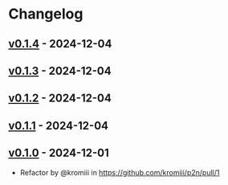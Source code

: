 # Changelog

## [v0.1.4](https://github.com/kromiii/p2n/compare/v0.1.3...v0.1.4) - 2024-12-04

## [v0.1.3](https://github.com/kromiii/p2n/compare/v0.1.2...v0.1.3) - 2024-12-04

## [v0.1.2](https://github.com/kromiii/p2n/compare/v0.1.1...v0.1.2) - 2024-12-04

## [v0.1.1](https://github.com/kromiii/p2n/compare/v0.1.0...v0.1.1) - 2024-12-04

## [v0.1.0](https://github.com/kromiii/p2n/commits/v0.1.0) - 2024-12-01
- Refactor by @kromiii in https://github.com/kromiii/p2n/pull/1
